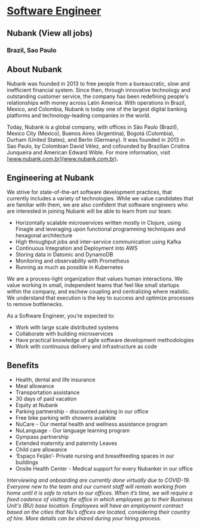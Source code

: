 # [Software Engineer](https://boards.greenhouse.io/nubank/jobs/2569175?t=f35a5fb11)
## Nubank (View all jobs)
### Brazil, Sao Paulo

## About Nubank
Nubank was founded in 2013 to free people from a bureaucratic, slow and inefficient financial system. Since then, through innovative technology and outstanding customer service, the company has been redefining people's relationships with money across Latin America. With operations in Brazil, Mexico, and Colombia, Nubank is today one of the largest digital banking platforms and technology-leading companies in the world.

Today, Nubank is a global company, with offices in São Paulo (Brazil), Mexico City (Mexico), Buenos Aires (Argentina), Bogotá (Colombia), Durham (United States), and Berlin (Germany). It was founded in 2013 in Sao Paulo, by Colombian David Vélez, and cofounded by Brazilian Cristina Junqueira and American Edward Wible. For more information, visit [www.nubank.com.br](www.nubank.com.br).

## Engineering at Nubank
We strive for state-of-the-art software development practices, that currently includes a variety of technologies. While we value candidates that are familiar with them, we are also confident that software engineers who are interested in joining Nubank will be able to learn from our team.

- Horizontally scalable microservices written mostly in Clojure, using Finagle and leveraging upon functional programming techniques and hexagonal architecture
- High throughput jobs and inter-service communication using Kafka
- Continuous Integration and Deployment into AWS
- Storing data in Datomic and DynamoDB
- Monitoring and observability with Prometheus
- Running as much as possible in Kubernetes

We are a process-light organization that values human interactions. We value working in small, independent teams that feel like small startups within the company, and eschew coupling and centralizing where realistic. We understand that execution is the key to success and optimize processes to remove bottlenecks.

As a Software Engineer, you’re expected to:
- Work with large scale distributed systems
- Collaborate with building microservices
- Have practical knowledge of agile software development methodologies
- Work with continuous delivery and infrastructure as code

## Benefits
- Health, dental and life insurance
- Meal allowance
- Transportation assistance
- 30 days of paid vacation
- Equity at Nubank
- Parking partnership - discounted parking in our office
- Free bike parking with showers available
- NuCare - Our mental health and wellness assistance program
- NuLanguage - Our language learning program
- Gympass partnership
- Extended maternity and paternity Leaves
- Child care allowance
- ‘Espaço Feijão’- Private nursing and breastfeeding spaces in our buildings
- Onsite Health Center - Medical support for every Nubanker in our office

*Interviewing and onboarding are currently done virtually due to COVID-19. Everyone new to the team and our current staff will remain working from home until it is safe to return to our offices. When it’s time, we will require a fixed cadence of visiting the office in which employees go to their Business Unit's (BU) base location. Employees will have an employment contract based on the cities that Nu’s offices are located, considering their country of hire. More details can be shared during your hiring process.*
